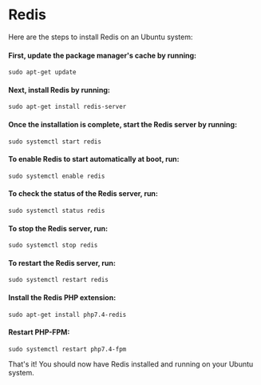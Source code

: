 # Redis

Here are the steps to install Redis on an Ubuntu system:

#### First, update the package manager's cache by running:
    sudo apt-get update

#### Next, install Redis by running:
    sudo apt-get install redis-server

#### Once the installation is complete, start the Redis server by running:
    sudo systemctl start redis

#### To enable Redis to start automatically at boot, run:
    sudo systemctl enable redis

#### To check the status of the Redis server, run:
    sudo systemctl status redis

#### To stop the Redis server, run:
    sudo systemctl stop redis

#### To restart the Redis server, run:
    sudo systemctl restart redis
    
#### Install the Redis PHP extension:
    sudo apt-get install php7.4-redis

#### Restart PHP-FPM:
    sudo systemctl restart php7.4-fpm    

That's it! You should now have Redis installed and running on your Ubuntu system.
